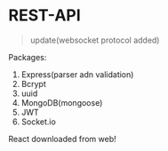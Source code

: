 # REST-API
> update(websocket protocol added) 

Packages:
1. Express(parser adn validation)
2. Bcrypt
3. uuid
4. MongoDB(mongoose)
5. JWT
6. Socket.io

React downloaded from web!
